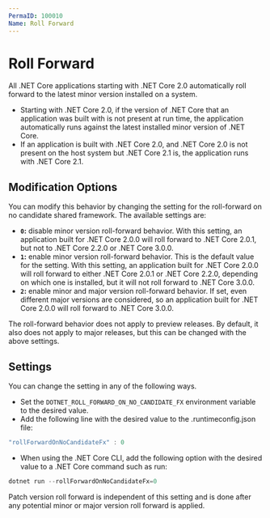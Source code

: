 ```yaml
---
PermaID: 100010
Name: Roll Forward
---
```


# Roll Forward

All .NET Core applications starting with .NET Core 2.0 automatically roll forward to the latest minor version installed on a system.

 - Starting with .NET Core 2.0, if the version of .NET Core that an application was built with is not present at run time, the application automatically runs against the latest installed minor version of .NET Core. 
 - If an application is built with .NET Core 2.0, and .NET Core 2.0 is not present on the host system but .NET Core 2.1 is, the application runs with .NET Core 2.1.

## Modification Options

You can modify this behavior by changing the setting for the roll-forward on no candidate shared framework. The available settings are:

 - **`0`:** disable minor version roll-forward behavior. With this setting, an application built for .NET Core 2.0.0 will roll forward to .NET Core 2.0.1, but not to .NET Core 2.2.0 or .NET Core 3.0.0.
 - **`1`:** enable minor version roll-forward behavior. This is the default value for the setting. With this setting, an application built for .NET Core 2.0.0 will roll forward to either .NET Core 2.0.1 or .NET Core 2.2.0, depending on which one is installed, but it will not roll forward to .NET Core 3.0.0.
 - **`2`:** enable minor and major version roll-forward behavior. If set, even different major versions are considered, so an application built for .NET Core 2.0.0 will roll forward to .NET Core 3.0.0.

The roll-forward behavior does not apply to preview releases. By default, it also does not apply to major releases, but this can be changed with the above settings.

## Settings

You can change the setting in any of the following ways.

 - Set the `DOTNET_ROLL_FORWARD_ON_NO_CANDIDATE_FX` environment variable to the desired value.
 - Add the following line with the desired value to the .runtimeconfig.json file:

```csharp
"rollForwardOnNoCandidateFx" : 0
```

 - When using the .NET Core CLI, add the following option with the desired value to a .NET Core command such as run:

```csharp
dotnet run --rollForwardOnNoCandidateFx=0
```

Patch version roll forward is independent of this setting and is done after any potential minor or major version roll forward is applied.